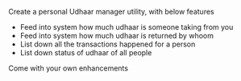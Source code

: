 Create a personal Udhaar manager utility, with below features
- Feed into system how much udhaar is someone taking from you
- Feed into system how much udhaar is returned by whoom
- List down all the transactions happened for a person
- List down status of udhaar of all people

Come with your own enhancements
